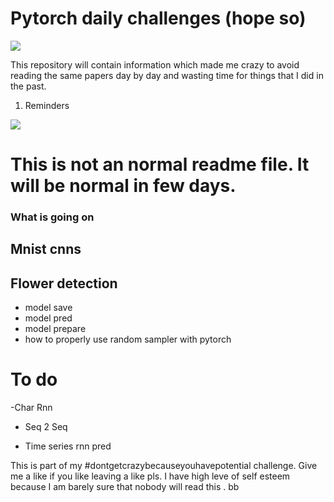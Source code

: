 # Pytorch daily challenges (hope so)



<img src = "https://upload.wikimedia.org/wikipedia/commons/thumb/9/96/Pytorch_logo.png/800px-Pytorch_logo.png">


This repository will contain information which made me crazy to 
avoid reading the same papers day by day and wasting time for things that I did in the past. 

1. Reminders




<img src = "https://cdn3.iconfinder.com/data/icons/emoticons-50/24/LOL_emoticon_emoticons_emoji_emote-512.png">


# This is not an normal readme file. It will be normal in few days. 
### What is going on 




## Mnist cnns 
## Flower detection 

- model save 
- model pred
- model prepare
- how to properly use random sampler with pytorch



# To do 



-Char Rnn
- Seq 2 Seq

- Time series rnn pred


This is part of my #dontgetcrazybecauseyouhavepotential challenge. Give me a like if you like leaving a like pls. I have high leve of self esteem because I am barely sure that nobody will read this . 
bb


